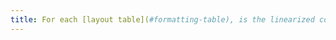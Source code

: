```yaml
---
title: For each [layout table](#formatting-table), is the linearized content still understandable?
---
```

